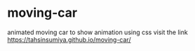 # moving-car
animated moving car to show animation using css visit the link
  https://tahsinsumiya.github.io/moving-car/

